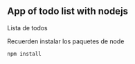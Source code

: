 ## App of todo list with nodejs

Lista de todos

Recuerden instalar los paquetes de node

```
npm install
```